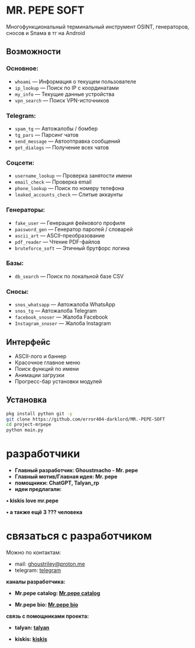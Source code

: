 # MR. PEPE SOFT

Многофункциональный терминальный инструмент OSINT, генераторов, сносов и Sпама в тг на Android

##  Возможности

### Основное:
- `whoami` — Информация о текущем пользователе
- `ip_lookup` — Поиск по IP с координатами
- `my_info` — Текущие данные устройства
- `vpn_search` — Поиск VPN-источников

### Telegram:
- `spam_tg` — Автожалобы / бомбер
- `tg_pars` — Парсинг чатов
- `send_message` — Автоотправка сообщений
- `get_dialogs` — Получение всех чатов

### Соцсети:
- `username_lookup` — Проверка занятости имени
- `email_check` — Проверка email
- `phone_lookup` — Поиск по номеру телефона
- `leaked_accounts_check` — Слитые аккаунты

### Генераторы:
- `fake_user` — Генерация фейкового профиля
- `password_gen` — Генератор паролей / словарей
- `ascii_art` — ASCII-преобразование
- `pdf_reader` — Чтение PDF-файлов
- `bruteforce_soft` — Этичный брутфорс логина

### Базы:
- `db_search` — Поиск по локальной базе CSV

### Сносы:
- `snos_whatsapp` — Автожалоба WhatsApp
- `snos_tg` — Автожалоба Telegram
- `facebook_snoser` — Жалоба Facebook
- `Instagram_snoser` — Жалоба Instagram

## Интерфейс

- ASCII-лого и баннер
- Красочное главное меню
- Поиск функций по имени
- Анимации загрузки
- Прогресс-бар установки модулей

## Установка

```bash
pkg install python git -y
git clone https://github.com/error404-darklord/MR.-PEPE-SOFT
cd project-mrpepe
python main.py
```

# разработчики

- **Главный разработчик: Ghoustmacho - Mr. pepe**
- **Главный мотив/Главная идея: Mr. pepe**
- **помощники: ChatGPT, Talyan_rp**
- **идеи предлагали:** 

**• kiskis love mr.pepe**

**• а также ещё 3 ??? человека**

# связаться с разработчиком

Можно по контактам:
- mail: ghoustriley@proton.me
- telegram: [telegram](https:/t.me/ghoustmacho)

**каналы разработчика:**

- **Mr.pepe catalog: [Mr.pepe catalog](https://t.me/ghoustcatalog02)**

- **Mr.pepe bio: [Mr.pepe bio](https://t.me/bioghoustmacho)**

**связь с помощниками проекта:**

- **talyan: [talyan](https://t.me/talyan_rp)**

- **kiskis: [kiskis](https://t.me/fuckkiskis)**
